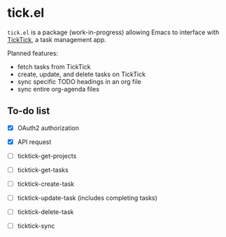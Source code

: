 # tick.el
`tick.el` is a package (work-in-progress) allowing Emacs to interface with [TickTick](https://ticktick.com), a task management app.

Planned features:
 - fetch tasks from TickTick
 - create, update, and delete tasks on TickTick
 - sync specific TODO headings in an org file
 - sync entire org-agenda files

## To-do list
- [x] OAuth2 authorization
- [x] API request
- [ ] ticktick-get-projects
- [ ] ticktick-get-tasks
- [ ] ticktick-create-task
- [ ] ticktick-update-task (includes completing tasks)
- [ ] ticktick-delete-task
- [ ] ticktick-sync

